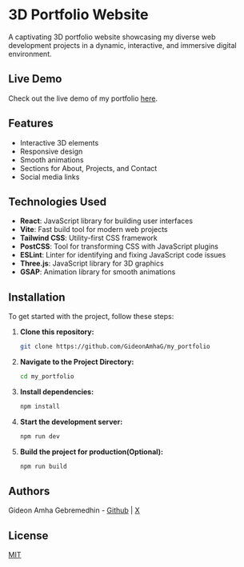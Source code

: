 
# 3D Portfolio Website

A captivating 3D portfolio website showcasing my diverse web development projects in a dynamic, interactive, and immersive digital environment.


## Live Demo

Check out the live demo of my portfolio [here](https://portfolio.phaedrusstudios.com/).


## Features

- Interactive 3D elements
- Responsive design
- Smooth animations
- Sections for About, Projects, and Contact
- Social media links


## Technologies Used

- **React**: JavaScript library for building user interfaces
- **Vite**: Fast build tool for modern web projects
- **Tailwind CSS**: Utility-first CSS framework
- **PostCSS**: Tool for transforming CSS with JavaScript plugins
- **ESLint**: Linter for identifying and fixing JavaScript code issues
- **Three.js**: JavaScript library for 3D graphics
- **GSAP**: Animation library for smooth animations


## Installation

To get started with the project, follow these steps:

1. **Clone this repository:**
   ```bash
   git clone https://github.com/GideonAmhaG/my_portfolio
   
2. **Navigate to the Project Directory:**
   ```bash
   cd my_portfolio

3. **Install dependencies:**
   ```bash
   npm install

4. **Start the development server:**
   ```bash
   npm run dev

5. **Build the project for production(Optional):**
   ```bash
   npm run build


## Authors

Gideon Amha Gebremedhin - [Github](https://github.com/GideonAmhaG) | [X](https://x.com/GideonAmha)


## License

[MIT](https://choosealicense.com/licenses/mit/)






   
